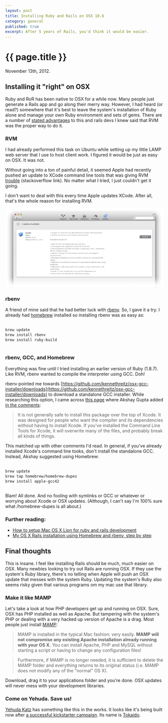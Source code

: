 ```yaml
---
layout: post
title: Installing Ruby and Rails on OSX 10.8
category: general
published: true
excerpt: After 5 years of Rails, you'd think it would be easier.
---
```


# {{ page.title }}
<p class="meta">November 13th, 2012.</p>

## Installing it "right" on OSX

Ruby and RoR has been native to OSX for a while now. Many people just generate a Rails app and go along their merry way. However, I had heard (or read?) somewhere that it's best to leave the system's installation of Ruby alone and manage your own Ruby environment and sets of gems. There are a number of [stated advantages](http://net.tutsplus.com/tutorials/why-you-should-use-rvm/) to this and rails devs I knew said that RVM was the proper way to do it.

### RVM

I had already performed this task on Ubuntu while setting up my little LAMP web server that I use to host client work. I figured it would be just as easy on OSX. It was not.

Without going into a ton of painful detail, it seemed Apple had recently pushed an update to XCode command line tools that was giving RVM [trouble](http://stackoverflow.com/questions/11664835/mountain-lion-rvm-install-1-8-7-x11-error) (stackoverflow link). No matter what I tried, I just couldn't get it going.

I don't want to deal with this every time Apple updates XCode. After all, that's the whole reason for installing RVM.

<img src="/img/content/xcode-update.png">

### rbenv

A friend of mine said that he had better luck with [rbenv](https://github.com/sstephenson/rbenv). So, I gave it a try. I already had [homebrew](http://mxcl.github.com/homebrew/) installed so installing rbenv was as easy as:

<pre>
<code data-language="bash">
brew update
brew install rbenv
brew install ruby-build
</code>
</pre>

### rbenv, GCC, and Homebrew

Everything was fine until I tried installing an earlier version of Ruby (1.8.7). Like RVM, rbenv wanted to compile the interpreter using GCC. Doh!

rbenv pointed me towards [https://github.com/kennethreitz/osx-gcc-installer/downloads](https://github.com/kennethreitz/osx-gcc-installer/downloads) to download a standalone GCC installer. While researching this option, I came across [this page](http://hathaway.cc/2012/04/how-to-setup-mac-os-x-lion-for-ruby-and-rails-development/) where Akshay Gupta added [in the comments](http://hathaway.cc/2012/04/how-to-setup-mac-os-x-lion-for-ruby-and-rails-development/#comment-591903311):

> It is not generally safe to install this package over the top of Xcode. It was designed for people who want the compiler and its dependencies without having to install Xcode. If you've installed the Command Line Tools for Xcode, it will overwrite many of the files, and probably break all kinds of things.

This matched up with other comments I'd read. In general, if you've already installed Xcode's command line tooks, don't install the standalone GCC. Instead, Akshay suggested using Homebrew:

<pre>
<code data-language="bash">
brew update
brew tap homebrew/homebrew-dupes 
brew install apple-gcc42
</code>
</pre>

Blam! All done. And no fooling with symlinks or GCC or whatever or worrying about Xcode or OSX updates. (Although, I can't say I'm 100% sure what /homebrew-dupes is all about.)

### Further reading:

* [How to setup Mac OS X Lion for ruby and rails development](http://hathaway.cc/2012/04/how-to-setup-mac-os-x-lion-for-ruby-and-rails-development/)
* [My OS X Rails installation using Homebrew and rbenv, step by step](http://blog.wyeworks.com/2012/4/13/my-osx-rails-installation-using-homebrew-and-rbenv-step-by-step/)

## Final thoughts

This is insane. I feel like installing Rails should be much, much easier on OSX. Many newbies looking to try out Rails are running OSX. If they use the system's Ruby library, there's no telling when Apple will push an OSX update that messes with the system Ruby. Updating the system's Ruby also seems risky given that various programs om my mac use that library. 

### Make it like MAMP

Let's take a look at how PHP developers get up and running on OSX. Sure, OSX has PHP installed as well as Apache. But tampering with the system's PHP or dealing with a very hacked up version of Apache is a drag. Most people just install [MAMP](http://www.mamp.info/en/mamp/index.html):

> MAMP is installed in the typical Mac fashion: very easily. **MAMP will not compromise any existing Apache installation already running with your OS X.** You can install Apache, PHP and MySQL without starting a script or having to change any configuration files!

> Furthermore, if MAMP is no longer needed, it is sufficient to delete the MAMP folder and everything returns to its original status (i.e. MAMP does not modify any of the "normal" OS X). 

Download, drag it to your applications folder and you're done. OSX updates will never mess with your development libraries.

### Come on Yehuda. Save us!

[Yehuda Katz](http://yehudakatz.com/) has something like this in the works. It looks like it's being built now after [a successful kickstarter campaign](http://www.kickstarter.com/projects/1397300529/railsapp). Its name is [Tokaido](http://yehudakatz.com/2012/04/13/tokaido-my-hopes-and-dreams/).



